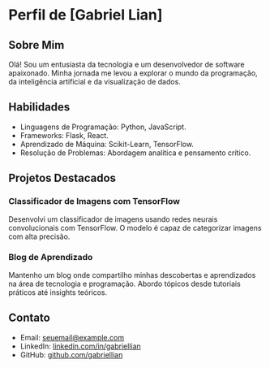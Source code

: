 # Perfil de [Gabriel Lian]

## Sobre Mim
Olá! Sou um entusiasta da tecnologia e um desenvolvedor de software apaixonado. Minha jornada me levou a explorar o mundo da programação, da inteligência artificial e da visualização de dados.

## Habilidades
- Linguagens de Programação: Python, JavaScript.
- Frameworks: Flask, React.
- Aprendizado de Máquina: Scikit-Learn, TensorFlow.
- Resolução de Problemas: Abordagem analítica e pensamento crítico.

## Projetos Destacados
### Classificador de Imagens com TensorFlow
Desenvolvi um classificador de imagens usando redes neurais convolucionais com TensorFlow. O modelo é capaz de categorizar imagens com alta precisão.

### Blog de Aprendizado
Mantenho um blog onde compartilho minhas descobertas e aprendizados na área de tecnologia e programação. Abordo tópicos desde tutoriais práticos até insights teóricos.

## Contato
- Email: seuemail@example.com
- LinkedIn: [linkedin.com/in/gabriellian](https://www.linkedin.com/in/seuperfil)
- GitHub: [github.com/gabriellian](https://github.com/seuperfil)